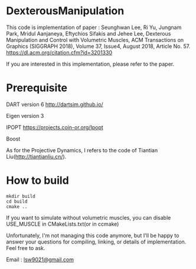 # DexterousManipulation

This code is implementation of paper : 
Seunghwan Lee, Ri Yu, Jungnam Park, Mridul Aanjaneya, Eftychios Sifakis and Jehee Lee, 
Dexterous Manipulation and Control with Volumetric Muscles, 
ACM Transactions on Graphics (SIGGRAPH 2018), Volume 37, Issue4, August 2018, Article No. 57. 
https://dl.acm.org/citation.cfm?id=3201330

If you are interested in this implementation, please refer to the paper.

# Prerequisite


DART version 6 http://dartsim.github.io/ 

Eigen version 3

IPOPT https://projects.coin-or.org/Ipopt

Boost

As for the Projective Dynamics, I refers to the code of Tiantian Liu(http://tiantianliu.cn/).

# How to build

```console
mkdir build 
cd build
cmake ..
```

If you want to simulate without volumetric muscles, you can disable USE_MUSCLE in CMakeLists.txt(or in ccmake)

Unfortunately, I'm not managing this code anymore, but I'll be happy to answer your questions for compiling, linking, or details of implementation. Feel free to ask. 

Email : lsw9021@gmail.com
